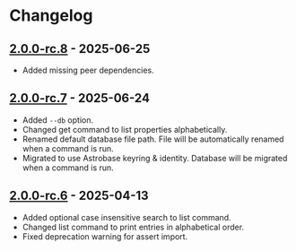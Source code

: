 # Changelog

## [2.0.0-rc.8](https://github.com/aidlran/cli-password-manager/releases/tag/v2.0.0-rc.7) - 2025-06-25

- Added missing peer dependencies.

## [2.0.0-rc.7](https://github.com/aidlran/cli-password-manager/releases/tag/v2.0.0-rc.7) - 2025-06-24

- Added `--db` option.
- Changed get command to list properties alphabetically.
- Renamed default database file path. File will be automatically renamed when a command is run.
- Migrated to use Astrobase keyring & identity. Database will be migrated when a command is run.

## [2.0.0-rc.6](https://github.com/aidlran/cli-password-manager/releases/tag/v2.0.0-rc.6) - 2025-04-13

- Added optional case insensitive search to list command.
- Changed list command to print entries in alphabetical order.
- Fixed deprecation warning for assert import.
